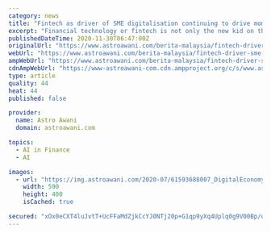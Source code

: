 ```yaml
---
category: news
title: "Fintech as driver of SME digitalisation continuing to drive momentum"
excerpt: "Financial technology or fintech is not only the new kid on the block, but a pivotal game-changer for the digitalisation of SMEs."
publishedDateTime: 2020-11-30T06:47:00Z
originalUrl: "https://www.astroawani.com/berita-malaysia/fintech-driver-sme-digitalisation-continuing-drive-momentum-270844"
webUrl: "https://www.astroawani.com/berita-malaysia/fintech-driver-sme-digitalisation-continuing-drive-momentum-270844"
ampWebUrl: "https://www.astroawani.com/berita-malaysia/fintech-driver-sme-digitalisation-continuing-drive-momentum-270844?amp=1"
cdnAmpWebUrl: "https://www-astroawani-com.cdn.ampproject.org/c/s/www.astroawani.com/berita-malaysia/fintech-driver-sme-digitalisation-continuing-drive-momentum-270844?amp=1"
type: article
quality: 44
heat: 44
published: false

provider:
  name: Astro Awani
  domain: astroawani.com

topics:
  - AI in Finance
  - AI

images:
  - url: "https://img.astroawani.com/2020-07/61593688007_DigitalEconomy.jpg"
    width: 590
    height: 400
    isCached: true

secured: "xOx0eCXT4luJvtT+UcFFaMdZjkCcYJ0NTj20p+G1qp9yXq4Uplq0g9V00Bp/oRG4bHeAIYxxHkbpXqswWT6rTLIIg8j0xSaQpZfJgUGhX5Bf1aQX0QoVttZSmI+pVgYq97PH38bgoMY8r70Eh1tA0VOLMd5D5v2wNxMoMiNa+noLw2a/TlttGOoIJzraJgIMGtyjOZ3wed95EgW1GyVsiW2RVTgrR+nkkmFUg30gqEOKBcAmr0wtLc+w8GAtJ9GlIs0n73lw/FAwjjkpO4SDp9mXRW3xQt6jKTMG7XuwrOMDLYBAjiSawKlDUNZpQ8KvErxvGX4Dy9wmV3vqiIrcsIK60DP9ZOaQ2mUhEolHVlI=;DIhDYwRPW+UyOLfsU1l2YA=="
---
```


